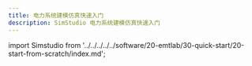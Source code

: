 ```yaml
---
title: 电力系统建模仿真快速入门
description: SimStudio 电力系统建模仿真快速入门
---
```


import Simstudio from '../../../../../software/20-emtlab/30-quick-start/20-start-from-scratch/index.md';

<Simstudio />
